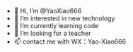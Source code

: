 - 👋 Hi, I’m @YaoXiao666
- 👀 I’m interested in new technology
- 🌱 I’m currently learning code
- 💞️ I’m looking for a teacher
- 📫 contact me with WX：Yao-Xiao666
<!---
YaoXiao666/YaoXiao666 is a ✨ special ✨ repository because its `README.md` (this file) appears on your GitHub profile.
You can click the Preview link to take a look at your changes.
--->
